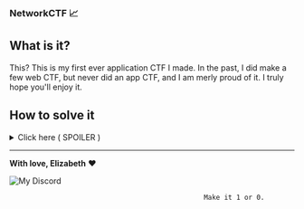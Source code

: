 ### NetworkCTF 📈

## What is it?

This? This is my first ever application CTF I made. In the past, I did make a few web CTF, but never did an app CTF, and I am merly proud of it. I truly hope you'll enjoy it.

## How to solve it

<details>
<summary>Click here ( SPOILER )</summary>
  
 **Step 1 :** Start by opening the program and write "?" to get the list of the commands
 
<img src="https://i.gyazo.com/fa066b04366744079f1a3ff403062d09.png" width="350" height="100">
 
 --
 
<img src="https://i.gyazo.com/75fbb876e232eb88f173133a0598c362.png" width="150" height="250">

**Step 2 :** Check the admin IPs

<img src="https://i.gyazo.com/300edbc15f38c24500ab0c5ef09a9c8e.png" width="350" height="100">

**Step 3 :** Go in the network pannel and change both local IPs to match the admin IPs

<img src="https://i.gyazo.com/5e3958224368afc3c75ad0c6a31ff888.png" width="350" height="150">

--

<img src="https://i.gyazo.com/3310288e75a6178aa98120c5039f70c7.png" width="175" height="250">

--

<img src="https://i.gyazo.com/58a75e09238b343b24b8c3ca606a50ca.png" width="175" height="250">

**Step 4 :** Restart the program and claim your flag

<img src="https://i.gyazo.com/43493bbacbd09d1fc241de2045fc6dd3.png" width="350" height="150">

--

<img src="https://i.gyazo.com/559b95d430a576703d351f102028e7af.png" width="350" height="150">

</details> 

---

**With love, Elizabeth** ❤️
         
<p align="center">

![My Discord](https://discord-readme-badge.vercel.app/api?id=852663698803130389)
</p>

                                                    Make it 1 or 0.

